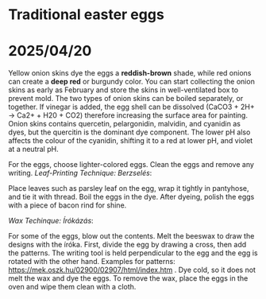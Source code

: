 # Traditional easter eggs
# 2025/04/20

Yellow onion skins dye the eggs a **reddish-brown** shade, while red onions can create a **deep red** or burgundy color. You can start collecting the onion skins as early as February and  store the skins in well-ventilated box to prevent mold. The two types of onion skins can be boiled separately, or together. If vinegar is added, the egg shell can be dissolved (CaCO3 + 2H+ -> Ca2+ + H20 + CO2) therefore increasing the surface area for painting. Onion skins contains quercetin, pelargonidin, malvidin, and cyanidin as dyes, but the quercitin is the dominant dye component. The lower pH also affects the colour of the cyanidin, shifting it to a red at lower pH, and violet at a neutral pH.


For the eggs, choose lighter-colored eggs. Clean the eggs and remove any writing. 
*Leaf-Printing Technique: Berzselés*:

Place leaves such as parsley leaf on the egg, wrap it tightly in pantyhose, and tie it with thread. Boil the eggs in the dye. After dyeing, polish the eggs with a piece of bacon rind for shine.

*Wax Techinque: Írókázás*:

For some of the eggs, blow out the contents. Melt the beeswax to draw the designs with the íróka. First, divide the egg by drawing a cross, then add the patterns. The writing tool is held perpendicular to the egg and the egg is rotated with the other hand. Examples for patterns: https://mek.oszk.hu/02900/02907/html/index.htm . Dye cold, so it does not melt the wax and dye the eggs. To remove the wax, place the eggs in the oven and wipe them clean with a cloth.




